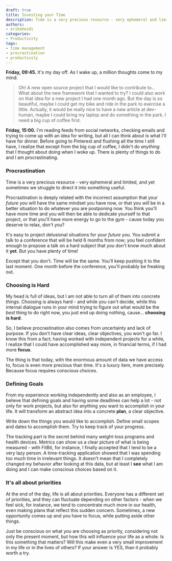 ```yaml
---
draft: true
title: Investing your Time
description: Time is a very precious resource - very ephemeral and limited, and yet sometimes we struggle to direct it into something useful.
authors:
- erikaheidi
categories:
- Productivity
tags:
- time management
- procrastination
- productivity
---
```


**Friday, 09:45.** It's my day off. As I wake up, a million thoughts come to my mind:
>Oh! A new open source project that I would like to contribute to... What about the new framework
that I wanted to try? I could also work on that idea for a new project I had one month ago. But the day is so beautiful, maybe I could get my bike and ride in the park
to exercise a little. Actually, it would be really nice to have a new article at dev-human, maybe I could bring my laptop and do something in the park. I need a big cup of coffee first.

**Friday, 15:00.** I'm reading feeds from social networks, checking emails and trying to come up with an idea for writing, but all I can think about is what I'll have for dinner. Before
going to Pinterest and flushing all the time I still have, I realize that except from the big cup of coffee, I didn't do _anything_ that I thought about doing when I woke up. There is plenty of things to do and I am procrastinating.

### Procrastination

Time is a very precious resource - very ephemeral and limited, and yet sometimes we struggle to direct it into something useful.

Procrastination is deeply related with the incorrect assumption that your _future you_ will have the same mindset you have now, or that you will be in a better situation to do whatever
 you are postponing now. You think you'll have more time and you will then be able to dedicate yourself to that project, or that you'll have more energy to go to the gym -
 cause today you deserve to relax, don't you?

It's easy to project delusional situations for your _future you_. You submit a talk to a conference that will be held 6 months from now; you feel confident enough to propose a talk
on a hard subject that you don't know much about it **yet**. But you have plenty of time!

Except that you don't. Time will be the same. You'll keep pushing it to the last moment. One month before the conference, you'll probably be freaking out.

### Choosing is Hard

My head is full of ideas, but I am not able to turn all of them into concrete _things_. Choosing is always hard - and while you can't decide, while this internal dialogue
runs in your mind trying to figure out what would be the _best_ thing to do right now, you just end up doing nothing, cause... **choosing is hard**.

So, I believe procrastination also comes from uncertainty and lack of purpose. If you don't have clear ideas, clear objectives, you won't go far.
I know this from a fact; having worked with independent projects for a while, I realize that I could have accomplished way more, in financial terms, if I had more **focus**.

The thing is that today, with the enormous amount of data we have access to, focus is even more precious than time. It's a luxury item, more precisely.
Because focus requires conscious choices.

### Defining Goals

From my experience working independently and also as an employee, I believe that defining goals and having some deadlines can help a lot -
not only for work projects, but also for anything you want to accomplish in your life. It will transform an abstract
 idea into a concrete **plan**, a clear objective.

Write down the things you would like to accomplish. Define small scopes and dates to accomplish them. Try to keep track of your progress.

The tracking part is the secret behind many weight-loss programs and health devices. Metrics can show us a clear picture of what is being measured -
with FitBit, for instance, I finally accepted that I tend to be a very lazy person. A time-tracking application showed that I was spending too much time in irrelevant things.
It doesn't mean that I completely changed my behavior after looking at this data, but at least I **see** what I am doing and I can make conscious choices based on it.


### It's all about priorities

At the end of the day, life is all about priorities. Everyone has a different set of priorities, and they can fluctuate depending on other factors - when we feel sick, for instance,
we tend to concentrate much more in our health, even making plans that reflect this sudden concern. Sometimes, a new opportunity comes up and you have to focus, while putting aside other things.

Just be conscious on what you are choosing as priority, considering not only the present moment, but how this will influence your life as a whole. Is this something that matters? Will this make even a very small
improvement in my life or in the lives of others? If your answer is YES, than it probably worth a try.

